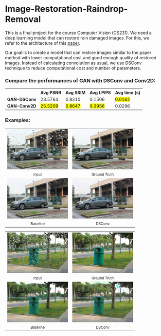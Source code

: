# Image-Restoration-Raindrop-Removal

This is a final project for the course Computer Vision (CS231). We need a deep learning model that can restore rain damaged images. For this, we refer to the architecture of this [paper](https://arxiv.org/abs/1711.10098).

Our goal is to create a model that can restore images similar to the paper method with lower computational cost and good enough quality of restored images. Instead of calculating convolution as usual, we use DSConv technique to reduce computational cost and number of parameters.

<h3>Compare the performances of GAN with DSConv and Conv2D: </h3>

<table>
  <tr>
    <th></th>
    <th>Avg PSNR</th>
    <th>Avg SSIM</th>
    <th>Avg LPIPS</th>
    <th>Avg time (s)</th>
  </tr>
  <tr>
    <td><strong>GAN-DSConv</strong></td>
    <td>23.5764</td>
    <td>0.8310</td>
    <td>0.1506</td>
    <td><mark>0.0162</mark></td>
  </tr>
  <tr>
    <td><strong>GAN-Conv2D</strong></td>
    <td><mark>25.5209</mark></td>
    <td><mark>0.8647</mark></td>
    <td><mark>0.0956</mark></td>
    <td>0.0296</td>
  </tr>
</table>

<h3> Examples:</h3>

<table>
  <tr>
    <td align="center">
      <img src="image/183_inp.jpg" width="200"/><br/>
      <sub>Input</sub>
    </td>
    <td align="center">
      <img src="image/183_gt.jpg" width="200"/><br/>
      <sub>Ground Truth</sub>
    </td>
  </tr>
  <tr>
    <td align="center">
      <img src="image/183_baseline.jpg" width="200"/><br/>
      <sub>Baseline</sub>
    </td>
    <td align="center">
      <img src="image/183_dsconv.jpg" width="200"/><br/>
      <sub>DSConv</sub>
    </td>
  </tr>
</table>

<table>
  <tr>
    <td align="center">
      <img src="image/201_inp.jpg" width="200"/><br/>
      <sub>Input</sub>
    </td>
    <td align="center">
      <img src="image/201_gt.jpg" width="200"/><br/>
      <sub>Ground Truth</sub>
    </td>
  </tr>
  <tr>
    <td align="center">
      <img src="image/201_baseline.jpg" width="200"/><br/>
      <sub>Baseline</sub>
    </td>
    <td align="center">
      <img src="image/201_dsconv.jpg" width="200"/><br/>
      <sub>DSConv</sub>
    </td>
  </tr>
</table>

